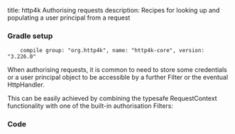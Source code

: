 title: http4k Authorising requests
description: Recipes for looking up and populating a user principal from a request


### Gradle setup
```
    compile group: "org.http4k", name: "http4k-core", version: "3.226.0"
```

When authorising requests, it is common to need to store some credentials or a user principal object to be accessible by a further Filter or the eventual HttpHandler.

This can be easily achieved by combining the typesafe RequestContext functionality with one of the built-in authorisation Filters:

### Code [<img class="octocat"/>](https://github.com/http4k/http4k/blob/master/src/docs/cookbook/principal_lookup/example.kt)
<script src="https://gist-it.appspot.com/https://github.com/http4k/http4k/blob/master/src/docs/cookbook/principal_lookup/example.kt"></script>
